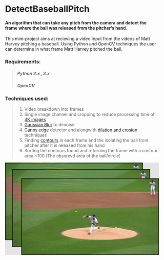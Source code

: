 # DetectBaseballPitch
#### An algorithm that can take any pitch from the camera and detect the frame where the ball was released from the pitcher’s hand.

This mini-project aims at recieving a video input from the videos of Matt Harvey pitching a baseball. Using Python and OpenCV techniques the user can determine in what frame Matt Harvey pitched the ball.


### Requirements:
>##### Python 2.x , 3.x
>##### OpenCV 

### Techniques used:
>1. Video breakdown into frames
>2. Single image channel and cropping to reduce processing time of [4K images](https://en.wikipedia.org/wiki/4K_resolution)
>3. [Gaussian Blur](https://docs.opencv.org/3.1.0/d4/d13/tutorial_py_filtering.html) to denoise
>4. [Canny edge](https://docs.opencv.org/3.1.0/da/d22/tutorial_py_canny.html) detector and alongwith [dilation and erosion](https://docs.opencv.org/3.0-beta/doc/py_tutorials/py_imgproc/py_morphological_ops/py_morphological_ops.html) techniques
>5. Finding [contours](https://docs.opencv.org/3.4.2/d4/d73/tutorial_py_contours_begin.html) in each frame and the isolating the ball from pitcher after it is released from his hand
>6. Sorting the contours found and returning the frame with a contour area <100 (The obserevd area of the ball/circle)

![alt text](https://github.com/pratikkulkarni228/DetectBaseballPitch/blob/master/img/frame1.png)
